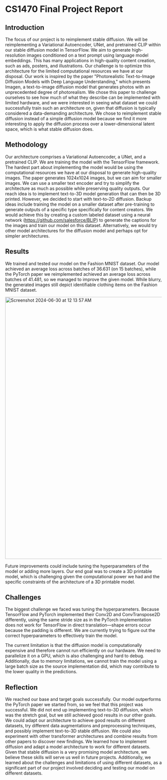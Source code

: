 # CS1470 Final Project Report

## Introduction
The focus of our project is to reimplement stable diffusion. We will be reimplementing a Variational Autoencoder, UNet, and pretrained CLIP within our stable diffusion model in TensorFlow. We aim to generate high-resolution images conditioned on a text prompt using language model embeddings. This has many applications in high-quality content creation, such as ads, posters, and illustrations. Our challenge is to optimize this architecture for the limited computational resources we have at our disposal. Our work is inspired by the paper "Photorealistic Text-to-Image Diffusion Models with Deep Language Understanding," which presents Imagen, a text-to-image diffusion model that generates photos with an unprecedented degree of photorealism. We chose this paper to challenge ourselves to see how much of what they describe can be implemented with limited hardware, and we were interested in seeing what dataset we could successfully train such an architecture on, given that diffusion is typically considered a data-demanding architecture. We chose to reimplement stable diffusion instead of a simple diffusion model because we find it more interesting to apply the diffusion process over a lower-dimensional latent space, which is what stable diffusion does.



## Methodology


Our architecture comprises a Variational Autoencoder, a UNet, and a pretrained CLIP. We are training the model with the TensorFlow framework. The hardest part about implementing the model would be using the computational resources we have at our disposal to generate high-quality images. The paper generates 1024x1024 images, but we can aim for smaller images. We can use a smaller text encoder and try to simplify the architecture as much as possible while preserving quality outputs. Our reach idea is to implement text-to-3D model generation that can then be 3D printed. However, we decided to start with text-to-2D diffusion. Backup ideas include training the model on a smaller dataset after pre-training to generate outputs of a specific type specifically for content creators. We would achieve this by creating a custom labeled dataset using a neural network (https://github.com/salesforce/BLIP) to generate the captions for the images and train our model on this dataset. Alternatively, we would try other model architectures for the diffusion model and perhaps opt for simpler architectures.

## Results

We trained and tested our model on the Fashion MNIST dataset. Our model achieved an average loss across batches of 36.631 (on 15 batches), while the PyTorch paper we reimplemented achieved an average loss across batches of 41.481, so we managed to improve the given model. While blurry, the generated images still depict identifiable clothing items on the Fashion MNIST dataset.

<img width="844" alt="Screenshot 2024-06-30 at 12 13 57 AM" src="https://github.com/julia-fu0528/3Dfusion/assets/110797555/102dbf34-7281-4e35-8545-6c0967581b29">

Future improvements could include tuning the hyperparameters of the model or adding more layers. Our end goal was to create a 3D printable model, which is challenging given the computational power we had and the specific constraints of the architecture of a 3D printable model.

## Challenges

The biggest challenge we faced was tuning the hyperparameters. Because TensorFlow and PyTorch implemented their Conv2D and ConvTranspose2D differently, using the same stride size as in the PyTorch implementation does not work for TensorFlow in direct translation—shape errors occur because the padding is different. We are currently trying to figure out the correct hyperparameters to effectively train the model.

The current limitation is that the diffusion model is computationally expensive and therefore cannot run efficiently on our hardware. We need to parallelize it on a GPU, which is also challenging and hard to debug. Additionally, due to memory limitations, we cannot train the model using a large batch size as the source implementation did, which may contribute to the lower quality in the predictions.

## Reflection

We reached our base and target goals successfully. Our model outperforms the PyTorch paper we started from, so we feel that this project was successful. We did not end up implementing text-to-3D diffusion, which was the stretch goal, but we still achieved good results in our other goals. We could adapt our architecture to achieve good results on different datasets, try different data augmentations and preprocessing techniques, and possibly implement text-to-3D stable diffusion. We could also experiment with other transformer architectures and combine results from other papers to discover new findings. We learned how to implement diffusion and adapt a model architecture to work for different datasets. Given that stable diffusion is a very promising model architecture, we believe these skills will serve us well in future projects. Additionally, we learned about the challenges and limitations of using different datasets, as a significant part of our project involved deciding and testing our model on different datasets.
